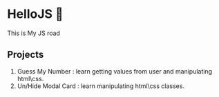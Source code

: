 # HelloJS 👋

This is My JS road

## Projects
1. Guess My Number : learn getting values from user and manipulating html\css.
2. Un/Hide Modal Card : learn manipulating html\css classes.
